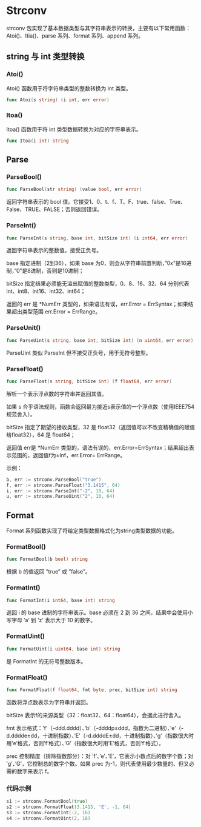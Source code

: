 # Strconv

strconv 包实现了基本数据类型与其字符串表示的转换，主要有以下常用函数： Atoi()、Itia()、parse 系列、format 系列、append 系列。

## string 与 int 类型转换

### Atoi()

Atoi() 函数用于将字符串类型的整数转换为 int 类型。

```go
func Atoi(s string) (i int, err error)
```

### Itoa()

Itoa() 函数用于将 int 类型数据转换为对应的字符串表示。

```go
func Itoa(i int) string 
```

## Parse

### ParseBool()

```go
func ParseBool(str string) (value bool, err error)
```

返回字符串表示的 bool 值。它接受1、0、t、f、T、F、true、false、True、False、TRUE、FALSE；否则返回错误。

### ParseInt()

```go
func ParseInt(s string, base int, bitSize int) (i int64, err error)
```

返回字符串表示的整数值，接受正负号。

base 指定进制（2到36），如果 base 为0，则会从字符串前置判断，”0x”是16进制，”0”是8进制，否则是10进制；

bitSize 指定结果必须能无溢出赋值的整数类型，0、8、16、32、64 分别代表 int、int8、int16、int32、int64；

返回的 err 是 *NumErr 类型的，如果语法有误，err.Error = ErrSyntax；如果结果超出类型范围 err.Error = ErrRange。

### ParseUnit()

```go
func ParseUint(s string, base int, bitSize int) (n uint64, err error)
```

ParseUint 类似 ParseInt 但不接受正负号，用于无符号整型。

### ParseFloat()

```go
func ParseFloat(s string, bitSize int) (f float64, err error)
```

解析一个表示浮点数的字符串并返回其值。

如果 s 合乎语法规则，函数会返回最为接近s表示值的一个浮点数（使用IEEE754规范舍入）。

bitSize 指定了期望的接收类型，32 是 float32（返回值可以不改变精确值的赋值给float32），64 是 float64；

返回值 err是 *NumErr 类型的，语法有误的，err.Error=ErrSyntax；结果超出表示范围的，返回值f为±Inf，err.Error= ErrRange。

示例：

```go
b, err := strconv.ParseBool("true")
f, err := strconv.ParseFloat("3.1415", 64)
i, err := strconv.ParseInt("-2", 10, 64)
u, err := strconv.ParseUint("2", 10, 64) 
```

## Format

Format 系列函数实现了将给定类型数据格式化为string类型数据的功能。

### FormatBool()

```go
func FormatBool(b bool) string
```

根据 b 的值返回 ”true” 或 ”false”。

### FormatInt()

```go
func FormatInt(i int64, base int) string
```

返回 i 的 base 进制的字符串表示。base 必须在 2 到 36 之间，结果中会使用小写字母 ’a’ 到 ’z’ 表示大于 10 的数字。

### FormatUint()

```go
func FormatUint(i uint64, base int) string
```

是 FormatInt 的无符号整数版本。

### FormatFloat()

```go
func FormatFloat(f float64, fmt byte, prec, bitSize int) string 
```

函数将浮点数表示为字符串并返回。

bitSize 表示f的来源类型（32：float32、64：float64），会据此进行舍入。

fmt 表示格式：’f’（-ddd.dddd）、’b’（-ddddp±ddd，指数为二进制）、’e’（-d.dddde±dd，十进制指数）、’E’（-d.ddddE±dd，十进制指数）、’g’（指数很大时用’e’格式，否则’f’格式）、’G’（指数很大时用’E’格式，否则’f’格式）。

prec 控制精度（排除指数部分）：对 ’f’、’e’、’E’，它表示小数点后的数字个数；对 ’g’、’G’，它控制总的数字个数。如果 prec 为-1，则代表使用最少数量的、但又必需的数字来表示 f。

### 代码示例

```go
s1 := strconv.FormatBool(true)
s2 := strconv.FormatFloat(3.1415, 'E', -1, 64)
s3 := strconv.FormatInt(-2, 16)
s4 := strconv.FormatUint(2, 16) 
```